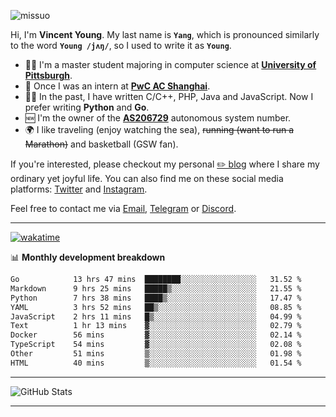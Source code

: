 <p align="left"> <img src="https://komarev.com/ghpvc/?username=missuo&label=Profile%20views&color=0e75b6&style=flat" alt="missuo" /> </p>


Hi, I'm **Vincent Young**. My last name is **`Yang`**, which is pronounced similarly to the word **`Young /jʌŋ/`**, so I used to write it as **`Young`**. 

-  👨‍🎓 I'm a master student majoring in computer science at [**University of Pittsburgh**](https://www.pitt.edu).
-  💼 Once I was an intern at **[PwC AC Shanghai](https://www.linkedin.com/company/pwc-ac-shanghai/)**.
-  👨‍💻 In the past, I have written C/C++, PHP, Java and JavaScript. Now I prefer writing **Python** and **Go**.
-  🆕 I'm the owner of the **[AS206729](https://bgp.tools/AS206729)** autonomous system number.
-  🌍 I like traveling (enjoy watching the sea), ~~running (want to run a Marathon)~~ and basketball (GSW fan).

If you're interested, please checkout my personal [✏️ blog](https://missuo.me/) where I share my ordinary yet joyful life. You can also find me on these social media platforms: [Twitter](https://twitter.com/m1ssuo) and [Instagram](https://www.instagram.com/m1ssuo).

Feel free to contact me via <a href="mailto:i@yyt.moe">Email</a>, [Telegram](https://t.me/missuo) or [Discord](https://discordapp.com/users/missuo#7448).

-------

[![wakatime](https://wakatime.com/badge/user/c13cd961-40ca-417a-afb6-1f9ea8ac295c.svg)](https://wakatime.com/@missuo)

📊 **Monthly development breakdown**
<!--START_SECTION:waka-->

```txt
Go            13 hrs 47 mins  ████████░░░░░░░░░░░░░░░░░   31.52 %
Markdown      9 hrs 25 mins   █████▒░░░░░░░░░░░░░░░░░░░   21.55 %
Python        7 hrs 38 mins   ████▒░░░░░░░░░░░░░░░░░░░░   17.47 %
YAML          3 hrs 52 mins   ██▒░░░░░░░░░░░░░░░░░░░░░░   08.85 %
JavaScript    2 hrs 11 mins   █▒░░░░░░░░░░░░░░░░░░░░░░░   04.99 %
Text          1 hr 13 mins    ▓░░░░░░░░░░░░░░░░░░░░░░░░   02.79 %
Docker        56 mins         ▓░░░░░░░░░░░░░░░░░░░░░░░░   02.14 %
TypeScript    54 mins         ▓░░░░░░░░░░░░░░░░░░░░░░░░   02.08 %
Other         51 mins         ▒░░░░░░░░░░░░░░░░░░░░░░░░   01.98 %
HTML          40 mins         ▒░░░░░░░░░░░░░░░░░░░░░░░░   01.54 %
```

<!--END_SECTION:waka-->

-------

![GitHub Stats](https://github-readme-stats-opal-alpha-76.vercel.app/api?username=missuo&show_icons=true&theme=transparent)

-------

